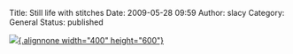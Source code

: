 Title: Still life with stitches
Date: 2009-05-28 09:59
Author: slacy
Category: General
Status: published

[![](http://kleinlacy.com/gallery/d/177519-2/img_3535.jpg){.alignnone
width="400"
height="600"}](http://kleinlacy.com/gallery/v/2009/May/2009-05-06/img_3535.jpg.html)
